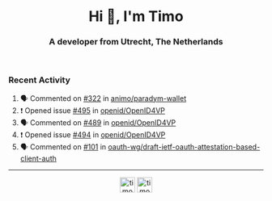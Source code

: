 <h1 align="center">Hi 👋, I'm Timo</h1>
<h3 align="center">A developer from Utrecht, The Netherlands</h3>
<br/>
<!-- https://github.com/rahuldkjain/github-profile-readme-generator --!>

<!--  <p align="left"><img src="https://github-readme-stats.vercel.app/api?username=timoglastra&show_icons=true&count_private=true&" alt="timoglastra" /></p> --!>

<!--
Github language stats
<p align="left"><img src="https://github-readme-stats.vercel.app/api/top-langs/?username=timoglastra&layout=compact" alt="timoglastra" /><p>
-->

<!-- Codestats language stats -->
<!-- <p align="left"><img src="https://codestats-readme.vercel.app/api/top-langs/?username=timoglastra&layout=compact&language_count=12" alt="timoglastra" /><p>    --!>
  
<h3>Recent Activity</h3>

<!--START_SECTION:activity-->
1. 🗣 Commented on [#322](https://github.com/animo/paradym-wallet/pull/322#issuecomment-2774947048) in [animo/paradym-wallet](https://github.com/animo/paradym-wallet)
2. ❗ Opened issue [#495](https://github.com/openid/OpenID4VP/issues/495) in [openid/OpenID4VP](https://github.com/openid/OpenID4VP)
3. 🗣 Commented on [#489](https://github.com/openid/OpenID4VP/issues/489#issuecomment-2774855370) in [openid/OpenID4VP](https://github.com/openid/OpenID4VP)
4. ❗ Opened issue [#494](https://github.com/openid/OpenID4VP/issues/494) in [openid/OpenID4VP](https://github.com/openid/OpenID4VP)
5. 🗣 Commented on [#101](https://github.com/oauth-wg/draft-ietf-oauth-attestation-based-client-auth/issues/101#issuecomment-2774717926) in [oauth-wg/draft-ietf-oauth-attestation-based-client-auth](https://github.com/oauth-wg/draft-ietf-oauth-attestation-based-client-auth)
<!--END_SECTION:activity-->

---

<p align="center">
<a href="https://twitter.com/timoglastra" target="blank"><img align="center" src="https://cdn.jsdelivr.net/npm/simple-icons@3.0.1/icons/twitter.svg" alt="timoglastra" height="30" width="30" /></a>
<a href="https://linkedin.com/in/timoglastra" target="blank"><img align="center" src="https://cdn.jsdelivr.net/npm/simple-icons@3.0.1/icons/linkedin.svg" alt="timoglastra" height="30" width="30" /></a>
</p>



